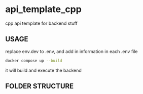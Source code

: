# api_template_cpp
cpp api template for backend stuff

## USAGE
replace env.dev to .env, and add in information in each .env file
```bash
docker compose up --build
```
it will build and execute the backend

## FOLDER STRUCTURE



